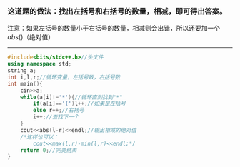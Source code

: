 ### 这道题的做法：找出左括号和右括号的数量，相减，即可得出答案。
注意：如果左括号的数量小于右括号的数量，相减则会出错，所以还要加一个$abs()$（绝对值）


------------

```cpp
#include<bits/stdc++.h>//头文件
using namespace std;
string a;
int i,l,r;//循环变量，左括号数，右括号数
int main(){
    cin>>a;
    while(a[i]!='*'){//循环直到找到"*"
        if(a[i]=='(')l++;//如果是左括号
        else r++;//右括号
        i++;//查找下一个
    }
    cout<<abs(l-r)<<endl;//输出相减的绝对值
    /*这样也可以：
    	cout<<max(l,r)-min(l,r)<<endl;*/
    return 0;//完美结束
}
```